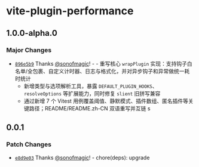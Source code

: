 # vite-plugin-performance

## 1.0.0-alpha.0

### Major Changes

- [`896e5b9`](https://github.com/weapp-vite/weapp-vite/commit/896e5b95069c8f430467a8b5bd4f9d50a26517e2) Thanks [@sonofmagic](https://github.com/sonofmagic)! - - 重写核心 `wrapPlugin` 实现：支持钩子白名单/全包裹、自定义计时器、日志与格式化，并对异步钩子和异常做统一耗时统计
  - 新增类型与选项解析工具，暴露 `DEFAULT_PLUGIN_HOOKS`、`resolveOptions` 等扩展能力，同时修复 `slient` 旧拼写兼容
  - 通过新增 7 个 Vitest 用例覆盖阈值、静默模式、插件数组、匿名插件等关键路径；README/README.zh-CN 双语重写并互链
    s

## 0.0.1

### Patch Changes

- [`e8d9e03`](https://github.com/weapp-vite/weapp-vite/commit/e8d9e03b9508eabde1a43245eecd3408a757413b) Thanks [@sonofmagic](https://github.com/sonofmagic)! - chore(deps): upgrade

